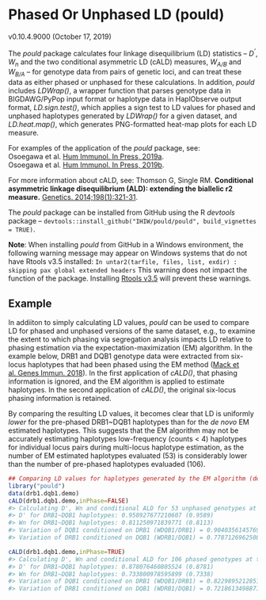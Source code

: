 <!-- README.md is generated from README.Rmd. Please edit that file -->
Phased Or Unphased LD (pould)
=============================

v0.10.4.9000 (October 17, 2019)

The *pould* package calculates four linkage disequilibrium (LD)
statistics – *D<sup>’</sup>*, *W<sub>n</sub>* and the two conditional
asymmetric LD (cALD) measures, *W<sub>A/B</sub>* and *W<sub>B/A</sub>* –
for genotype data from pairs of genetic loci, and can treat these data
as either phased or unphased for these calculations. In addition,
*pould* includes *LDWrap()*, a wrapper function that parses genotype
data in BIGDAWG/PyPop input format or haplotype data in HaplObserve
output format, *LD.sign.test()*, which applies a sign test to LD values
for phased and unphased haplotypes generated by *LDWrap()* for a given
dataset, and *LD.heat.map()*, which generates PNG-formatted heat-map
plots for each LD measure.

For examples of the application of the *pould* package, see:<br>
Osoegawa et al. [Hum Immunol. In Press,
2019a](https://doi.org/10.1016/j.humimm.2019.01.010).<br> Osoegawa et
al. [Hum Immunol. In Press,
2019b](https://doi.org/10.1016/j.humimm.2019.05.018).

For more information about cALD, see: Thomson G, Single RM.
**Conditional asymmetric linkage disequilibrium (ALD): extending the
biallelic r2 measure.** [Genetics.
2014;198(1):321-31](https://doi.org/10.1534/genetics.114.165266).

The *pould* package can be installed from GitHub using the R *devtools*
package –
`devtools::install_github("IHIW/pould/pould", build_vignettes = TRUE)`.

**Note**: When installing *pould* from GitHub in a Windows environment,
the following warning message may appear on Windows systems that do not
have Rtools v3.5 installed:
`In untar2(tarfile, files, list, exdir) :   skipping pax global extended headers`
This warning does not impact the function of the package. Installing
[Rtools v3.5](https://cran.r-project.org/bin/windows/Rtools/) will
prevent these warnings.

Example
-------

In addiiton to simply calculating LD values, *pould* can be used to
compare LD for phased and unphased versions of the same dataset, e.g.,
to examine the extent to which phasing via segregation analysis impacts
LD relative to phasing estimation via the expectation-maximization (EM)
algorithm. In the example below, DRB1 and DQB1 genotype data were
extracted from six-locus haplotypes that had been phased using the EM
method ([Mack et al. Genes Immun.
2018](https://doi.org/10.1038/s41435-017-0006-8)). In the first
application of *cALD()*, that phasing information is ignored, and the EM
algorithm is applied to estimate haplotypes. In the second application
of *cALD()*, the original six-locus phasing information is retained.

By comparing the resulting LD values, it becomes clear that LD is
uniformly *lower* for the pre-phased DRB1\~DQB1 haplotypes than for the
*de novo* EM estimated haplotypes. This suggests that the EM algorithm
may not be accurately estimating haplotypes low-frequency (counts &lt;
4) haplotypes for individual locus pairs during multi-locus haplotype
estimation, as the number of EM estimated haplotypes evaluated (53) is
considerably lower than the number of pre-phased haplotypes evaluaded
(106).

``` r
## Comparing LD values for haplotypes generated by the EM algorithm (default = unphased) to LD values for haplotypes for which phased is known.
library("pould")
data(drb1.dqb1.demo)
cALD(drb1.dqb1.demo,inPhase=FALSE)
#> Calculating D', Wn and conditional ALD for 53 unphased genotypes at the DRB1 and DQB1 loci.
#> D' for DRB1~DQB1 haplotypes: 0.958927677210607 (0.9589) 
#> Wn for DRB1~DQB1 haplotypes: 0.811250971839771 (0.8113) 
#> Variation of DQB1 conditioned on DRB1 (WDQB1/DRB1) = 0.904035614576954 (0.904)
#> Variation of DRB1 conditioned on DQB1 (WDRB1/DQB1) = 0.778712696250879 (0.7787)

cALD(drb1.dqb1.demo,inPhase=TRUE)
#> Calculating D', Wn and conditional ALD for 106 phased genotypes at the DRB1 and DQB1 loci.
#> D' for DRB1~DQB1 haplotypes: 0.878076460805524 (0.8781) 
#> Wn for DRB1~DQB1 haplotypes: 0.733800978595899 (0.7338) 
#> Variation of DQB1 conditioned on DRB1 (WDQB1/DRB1) = 0.822989521285103 (0.823)
#> Variation of DRB1 conditioned on DQB1 (WDRB1/DQB1) = 0.721861349887199 (0.7219)
```
